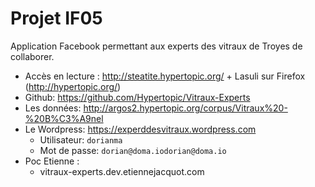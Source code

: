 # Projet IF05

Application Facebook permettant aux experts des vitraux de Troyes de collaborer.

- Accès en lecture : http://steatite.hypertopic.org/ + Lasuli sur Firefox (http://hypertopic.org/)
- Github: https://github.com/Hypertopic/Vitraux-Experts
- Les données: http://argos2.hypertopic.org/corpus/Vitraux%20-%20B%C3%A9nel
- Le Wordpress: https://experddesvitraux.wordpress.com
  - Utilisateur: `dorianma`
  - Mot de passe: `dorian@doma.iodorian@doma.io`
- Poc Etienne :
  - vitraux-experts.dev.etiennejacquot.com
